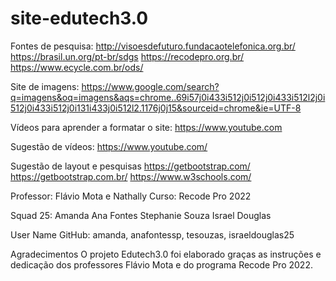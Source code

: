 # site-edutech3.0

Fontes de pesquisa:
http://visoesdefuturo.fundacaotelefonica.org.br/
https://brasil.un.org/pt-br/sdgs
https://recodepro.org.br/
https://www.ecycle.com.br/ods/

Site de imagens:
https://www.google.com/search?q=imagens&oq=imagens&aqs=chrome..69i57j0i433i512j0i512j0i433i512l2j0i512j0i433i512j0i131i433j0i512l2.1176j0j15&sourceid=chrome&ie=UTF-8

Vídeos para aprender a formatar o site: 
https://www.youtube.com

Sugestão de vídeos: 
https://www.youtube.com/

Sugestão de layout e pesquisas
https://getbootstrap.com/
https://getbootstrap.com.br/
https://www.w3schools.com/

Professor: Flávio Mota e Nathally
Curso: Recode Pro 2022

Squad 25:
Amanda
Ana Fontes
Stephanie Souza
Israel Douglas

User Name GitHub: amanda, anafontessp, tesouzas, israeldouglas25

Agradecimentos
O projeto Edutech3.0 foi elaborado graças as instruções e dedicação dos professores Flávio Mota e do programa Recode Pro 2022.
